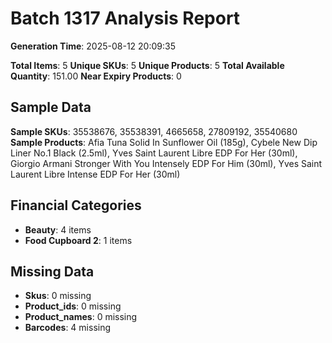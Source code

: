 # Batch 1317 Analysis Report

**Generation Time**: 2025-08-12 20:09:35

**Total Items**: 5
**Unique SKUs**: 5
**Unique Products**: 5
**Total Available Quantity**: 151.00
**Near Expiry Products**: 0

## Sample Data
**Sample SKUs**: 35538676, 35538391, 4665658, 27809192, 35540680
**Sample Products**: Afia Tuna Solid In Sunflower Oil (185g), Cybele New Dip Liner No.1 Black (2.5ml), Yves Saint Laurent Libre EDP For Her (30ml), Giorgio Armani Stronger With You Intensely EDP For Him (30ml), Yves Saint Laurent Libre Intense EDP For Her (30ml)

## Financial Categories
- **Beauty**: 4 items
- **Food Cupboard 2**: 1 items

## Missing Data
- **Skus**: 0 missing
- **Product_ids**: 0 missing
- **Product_names**: 0 missing
- **Barcodes**: 4 missing
